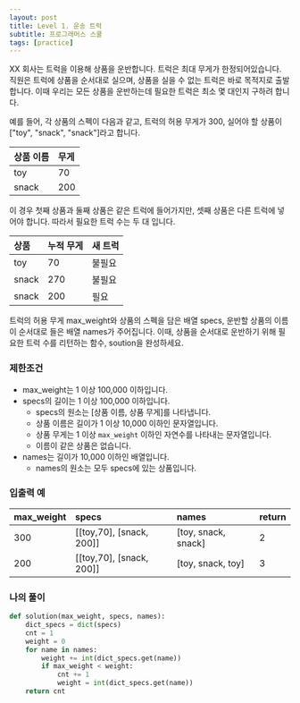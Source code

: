 ```yaml
---
layout: post
title: Level 1. 운송 트럭
subtitle: 프로그래머스 스쿨
tags: [practice]
---
```


XX 회사는 트럭을 이용해 상품을 운반합니다. 트럭은 최대 무게가 한정되어있습니다. 직원은 트럭에 상품을 순서대로 실으며, 상품을 실을 수 없는 트럭은 바로 목적지로 출발합니다. 이때 우리는 모든 상품을 운반하는데 필요한 트럭은 최소 몇 대인지 구하려 합니다.

예를 들어, 각 상품의 스펙이 다음과 같고, 트럭의 허용 무게가 300, 실어야 할 상품이 ["toy", "snack", "snack"]라고 합니다.

| 상품 이름 | 무게 |
| :--- | :--- |
| toy | 70 |
| snack | 200 |

이 경우 첫째 상품과 둘째 상품은 같은 트럭에 들어가지만, 셋째 상품은 다른 트럭에 넣어야 합니다. 따라서 필요한 트럭 수는 두 대 입니다.

| 상품 | 누적 무게 | 새 트럭 |
| :--- | :--- | :--- |
| toy | 70 | 불필요 |
| snack | 270 | 불필요 |
| snack | 200 | 필요 |

트럭의 허용 무게 max_weight와 상품의 스펙을 담은 배열 specs, 운반할 상품의 이름이 순서대로 들은 배열 names가 주어집니다. 이때, 상품을 순서대로 운반하기 위해 필요한 트럭 수를 리턴하는 함수, soution을 완성하세요.

### 제한조건
* max_weight는 1 이상 100,000 이하입니다.
* specs의 길이는 1 이상 100,000 이하입니다.
    * specs의 원소는 [상품 이름, 상품 무게]를 나타냅니다.
    * 상품 이름은 길이가 1 이상 10,000 이하인 문자열입니다.
    * 상품 무게는 1 이상 `max_weight` 이하인 자연수를 나타내는 문자열입니다.
    * 이름이 같은 상품은 없습니다.
* names는 길이가 10,000 이하인 배열입니다.
    * names의 원소는 모두 specs에 있는 상품입니다.

### 입출력 예

| max_weight | specs | names | return |
| :--- | :--- | :--- | :--- |
| 300 | [[toy,70], [snack, 200]] | [toy, snack, snack] | 2 |
| 200 | [[toy,70], [snack, 200]] | [toy, snack, toy] | 3 |

### 나의 풀이
```python
def solution(max_weight, specs, names):
    dict_specs = dict(specs)
    cnt = 1
    weight = 0
    for name in names:
        weight += int(dict_specs.get(name))
        if max_weight < weight:
            cnt += 1
            weight = int(dict_specs.get(name))
    return cnt
```